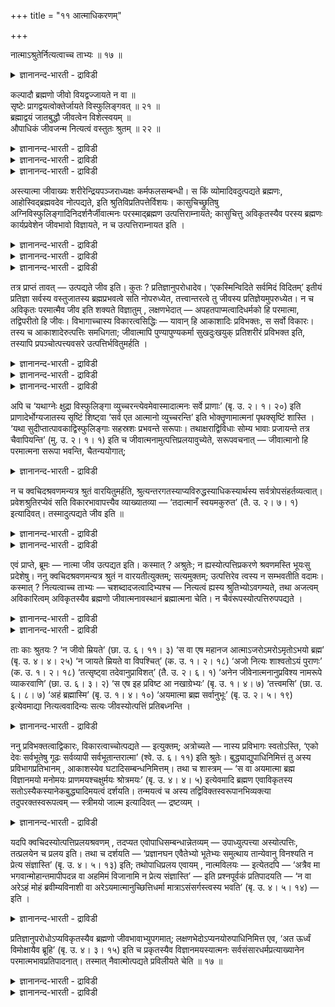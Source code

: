 +++
title = "११ आत्माधिकरणम्"

+++

नात्माऽश्रुतेर्नित्यत्वाच्च ताभ्यः ॥ १७ ॥  
<details><summary>ज्ञानानन्द-भारती - द्राविडी</summary>

नात्माअच्रुदेर्नित्यत्वाच्च ताप्य: ॥ १७ ॥
</details>

कल्पादौ ब्रह्मणो जीवो वियद्वज्जायते न वा ॥  
सृष्टेः प्रागद्वयत्वोक्तेर्जायते विस्फुलिङ्गवत् ॥ २१ ॥  
ब्रह्माद्वयं जातबुद्धौ जीवत्वेन विशेत्स्वयम् ॥  
औपाधिकं जीवजन्म नित्यत्वं वस्तुतः श्रुतम् ॥ २२ ॥  
<details><summary>ज्ञानानन्द-भारती - द्राविडी</summary>

--वैयासिक-न्यायमाला
</details>

<details><summary>ज्ञानानन्द-भारती - द्राविडी</summary>

कल्बत्तिऩ् आरम्बत्तिल् पिरह्मत्तिऩिडमिरुन्दु आगासम् पोल, जीवऩ् उण्डागिऱाऩा, इल्लैया? स्रुष् टिक्कु मुऩ्ऩाल् (पिरह्मत्तिऱ्कु) इरण्डावदऱ्ऱदऩ्मै सॊल्लियिरुप्पदाल्, (जीवऩ्) उण्डागिऱाऩ्, तीप्पॊऱिबोल।
</details>

<details><summary>ज्ञानानन्द-भारती - द्राविडी</summary>

पिरह्मम् इरण्डावदऱ्ऱदु ताऩ्। (आऩाल्) स्रुष्टि क्कप्पट्टिरुक्कुम् पुत्तियिल् जीवत्तऩ्मैयुडऩ् ताऩे पुगुन्दुगॊळ्गिऱदु। (आगैयाल्) जीवऩुक्कु उत्पत्ति ऎऩ्बदु उबादियैक् कॊण्डुम्, नित्यत् तऩ्मै वास्तव मागवुम् सॊल्लप्पडुगिऱदु।
</details>

अस्त्यात्मा जीवाख्यः शरीरेन्द्रियपञ्जराध्यक्षः कर्मफलसम्बन्धी। स किं व्योमादिवदुत्पद्यते ब्रह्मणः, आहोस्विद्ब्रह्मवदेव नोत्पद्यते, इति श्रुतिविप्रतिपत्तेर्विशयः। कासुचिच्छ्रुतिषु अग्निविस्फुलिङ्गादिनिदर्शनैर्जीवात्मनः परस्माद्ब्रह्मण उत्पत्तिराम्नायते; कासुचित्तु अविकृतस्यैव परस्य ब्रह्मणः कार्यप्रवेशेन जीवभावो विज्ञायते, न च उत्पत्तिराम्नायत इति ।

<details><summary>ज्ञानानन्द-भारती - द्राविडी</summary>

(सिरुष्टियिऩ् आदियिल् आगासम् मुदलियवैगळ् उण्डावदुबोल् जीवऩुम् उण्डागिऱाऩा अल्लदु नित्यऩा ऎऩ्ऱु सन्देहम्। सिल सुरुदिगळिल् जीवऩुक्कु उत्पत्ति सॊल्लियिरुप्पदालुम्, सिल इडत्तिल् उत्पत्ति सॊल्लामल् पिरह्ममे जीवऩाग आऩदाग सॊल्लियि रुप्पदालुम् सन्देहम् एऱ्पडुगिऱदु। सिरुष्टिक्कु मुऩ्ऩाल् पिरह्मम् ऒऩ्ऱे इरुन्ददु। वेऱॊऩ्ऱु मिल्लै ऎऩ्ऱु सॊल्लियिरुप्पदालुम्, पिरह्मम् ऒऩ्ऱै अऱिन्दाल् ऎल्लाम् अऱिन्ददाग आगुम् ऎऩ्ऱु सॊल्लियिरुप्पदालुम् जीवऩुम् पिरह्मत्तिलिरुन्दु उण्डाऩदु नित्यऩिल्लै पॆरिय नॆरुप्पिलिरुन्दु सिऱिय नॆरुप्पु उण्डावदुबोल् पिरह्मत्तिलिरुन्दु जीवऩ् उण्डागिऱाऩ् ऎऩ्ऱु पूर्वबक्षम्।
</details>

<details><summary>ज्ञानानन्द-भारती - द्राविडी</summary>

पिरह्ममे ऒरुविद माऱुदलुमिल्लामल् पुत्तियिल् पिरवेसित्तु जीवऩाग आऩदाग सॊल्लियिरुप्पदाल् सिरुष्टिक्कु मुऩ्ऩाल् पिरह्मम् ऒऩ्ऱे इरुन्ददु ऎऩ्बदऱ्कुम् पिरदिक्ञैक्कुम् विरोदमिल्लै। जीवऩ् पिरह्मत्तैक् काट्टिलुम् वेऱल्ल। आगैयाल् जीवऩ् नित्यऩ्। जीवऩुक्कु उत्पत्ति नासङ्गळ् किडैयादु ऎऩ्ऱुम् सुरुदि कूऱुगिऱदु। उबादिगळिऩ् उत्पत्ति नासङ्गळैक् कॊण्डु सिल सुरुदिगळ् जीवऩुक्कु उत्पत्ति नासङ्गळैक् कूऱुगिऩ्ऱऩ। आगैयाल् जीव स्वरूबम् नित्यम्)।
</details>

<details><summary>ज्ञानानन्द-भारती - द्राविडी</summary>

सरीरम् इन्दिरियङ्गळ् सेर्न्द कूट्टिऱ्कु अत्यक्षऩाय् (ताऩ् सॆय्युम्) कर्माक्कळिऩ् पलऩुडऩ् सम्बन्दप्पडुबवऩाय् जीवऩ् ऎऩ्ऱ पॆयरुळ्ळ आत्मा इरुक्किऱदु। अवऩ्, आगासम् मुदलियदैप् पोल पिरह्मत्तिलिरुन्दु उण्डागिऱाऩा? अल्लदु पिरह्मत्तैप्पोलवे उण्डावदिल्लैया? ऎऩ्ऱु सुरुदिग ळुक्कुळ् वित्तियासम् इरुप्पदाल् सन्देहम्। सिल सुरुदिगळिल्, नॆरुप्पुप्पॊऱि मुदलाऩ तिरुष्टान् दङ्गळिऩाल्, परबिरह्मत्तिलिरुन्दु जीवात्मावुक्कु उत्पत्ति सॊल्लप्पडुगिऱदु; सिलवैगळिलो, विगारम् अडैयाद परबिरह्मत्तिऱ्के कार्यत्तिल् पुगुवदाल् जीवत्तऩ्मै अऱियप्पडुगिऱदु। उत्पत्तियुम् सॊल्लप् पडविल्लै ऎऩ्ऱु।
</details>

तत्र प्राप्तं तावत् — उत्पद्यते जीव इति। कुतः ? प्रतिज्ञानुपरोधादेव। ‘एकस्मिन्विदिते सर्वमिदं विदितम्’ इतीयं प्रतिज्ञा सर्वस्य वस्तुजातस्य ब्रह्मप्रभवत्वे सति नोपरुध्येत, तत्त्वान्तरत्वे तु जीवस्य प्रतिज्ञेयमुपरुध्येत। न च अविकृतः परमात्मैव जीव इति शक्यते विज्ञातुम् , लक्षणभेदात् — अपहतपाप्मत्वादिधर्मको हि परमात्मा, तद्विपरीतो हि जीवः। विभागाच्चास्य विकारत्वसिद्धिः — यावान् हि आकाशादिः प्रविभक्तः, स सर्वो विकारः। तस्य च आकाशादेरुत्पत्तिः समधिगता; जीवात्मापि पुण्यापुण्यकर्मा सुखदुःखयुक् प्रतिशरीरं प्रविभक्त इति, तस्यापि प्रपञ्चोत्पत्त्यवसरे उत्पत्तिर्भवितुमर्हति ।

<details><summary>ज्ञानानन्द-भारती - द्राविडी</summary>

पूर्बवक्षम्: अप्पडियिरुक्कैयिल्, जीवऩ् उण्डागिऱाऩ् ऎऩ्ऱु एऱ्पडुगिऱदु ऎदिऩाल्? पिरदिक्ञै ऒत्तुप् पोवदऱ्कागवे, “ऒऩ्ऱु अऱियप्पट्टाल् इदु ऎल्लाम् अऱियप्पट्टदागुम्” ऎऩ्ऱ इन्द पिरदिक्ञै ऎल्ला वस्तु समूहत्तिऱ्कुम् पिरह्मत्तिलिरुन्दु - उण्डागुम् तऩ्मै इरुन्ददेयाऩाल्, पादिक्कप्पडादु ; जीवऩ् वेऱु तत्वमायिरुन्दालो, इन्द पिरदिक्ञै पादिक्कप्पडुम्।
</details>

<details><summary>ज्ञानानन्द-भारती - द्राविडी</summary>

विगारमडैयाद परमात्मावे जीवऩ् ऎऩ्ऱु अऱिन्दु कॊळ्ळ मुडियादु, लक्षणत्तिल् पेदमिरुप् पदाल् पाबमऱ्ऱ तऩ्मै मुदलिय तर्मङ्गळै युडैयदु अल्लवा परमात्मा; अदऱ्कु नेर्माऱायिरुप्पदु अल्लवा? जीवऩ्।
</details>

<details><summary>ज्ञानानन्द-भारती - द्राविडी</summary>

पिरिवु इरुप्पदालुम् इवऩुक्कु विगारत्तऩ्मै (उण्डागिऱ तऩ्मै) सित्तिक्किऱदु। आगासम् मुदलाऩदु ऎदॆल्लाम् पिरिवुळ्ळदायिरुक्किऱदो अदु ऎल्लाम् विगारम् अन्द आगासम् मुदलाऩदिऱ्को उत्पत्ति अऱियप्पडुगिऱदु, जीवात्मावुम् पुण्णिय पाब कर्माक् कळैयुडैयवऩ्, सुग तुक्कङ्गळुळ्ळवऩ्, ऒव्वॊरु सरीरत्तिलुम् पिरिन्दु इरुप्पवऩ् ऎऩ्बदिऩाल् अवऩुक्कुम् पिरबञ्जत्तिऩ् उत्पत्ति समयत्तिल् उत्पत्ति इरुक्कवेण्डियदु न्यायम्।
</details>

अपि च ‘यथाग्नेः क्षुद्रा विस्फुलिङ्गा व्युच्चरन्त्येवमेवास्मादात्मनः सर्वे प्राणाः’ (बृ. उ. २। १। २०) इति प्राणादेर्भोग्यजातस्य सृष्टिं शिष्ट्वा ‘सर्व एत आत्मानो व्युच्चरन्ति’ इति भोक्तॄणामात्मनां पृथक्सृष्टिं शास्ति । ‘यथा सुदीप्तात्पावकाद्विस्फुलिङ्गाः सहस्रशः प्रभवन्ते सरूपाः। तथाक्षराद्विविधाः सोम्य भावाः प्रजायन्ते तत्र चैवापियन्ति’ (मु. उ. २। १। १) इति च जीवात्मनामुत्पत्तिप्रलयावुच्येते, सरूपवचनात् — जीवात्मानो हि परमात्मना सरूपा भवन्ति, चैतन्ययोगात्;

<details><summary>ज्ञानानन्द-भारती - द्राविडी</summary>

मेलुम्, "अक्ऩियिलिरुन्दु सिऱिय पॊऱिगळ् ऎव्विदम्) वॆळिक्किळम्बुगिऩ्ऱऩवो, अप्पडिये इन्द आत्माविलिरुन्दु ऎल्ला पिराणऩ्गळुम्" (पिरुहत्। II। १- २०) ऎऩ्ऱु पिराणऩ् मुदलिय पोक्यक् कूट्टत्तिऩ् स्रुष्टियै सॊल्लिविट्टु, “इन्द ऎल्ला आत्माक् कळुम् वॆळिक्किळम्बुगिऩ्ऱऩ” ऎऩ्ऱु पोक्ताक्कळागिय आत्माक्कळुक्कुम् तऩियाग स्रुष्टियै सॊल्लुगिऱदु। ‘नऩ्गु ज्वलिक्किऱ अक्ऩियिलिरुन्दु आयिरक्कणक्काग अदे रूबमुळ्ळदाग पॊऱिगळ् ऎव्विदम् एऱ्पडुगिऩ्ऱ ऩवो, अप्पडिये हेसोम्य अक्षरत्तिलिरुन्दु पलविदमाऩ वस्तुक्कळ् उण्डागिऩ्ऱऩ अदिलेये लयिक्किऩ्ऱऩ' (मुण्डग। II।१-१) ऎऩ्ऱुम् जीवात्माक्क ळुक्कु उत्पत्तियुम् लयमुम् सॊल्लप्पडुगिऩ्ऱऩ। 'अदे रूबम्' ऎऩ्ऱु सॊल्वदाल् सैदऩ्य सम्बन्दमिरुप्पदाल् परमात्मावुडऩ् जीवात्माक्कळ्दाऩ् अदे रूबत्तुडऩिरुप्पवर्गळ्।
</details>

न च क्वचिदश्रवणमन्यत्र श्रुतं वारयितुमर्हति, श्रुत्यन्तरगतस्याप्यविरुद्धस्याधिकस्यार्थस्य सर्वत्रोपसंहर्तव्यत्वात्। प्रवेशश्रुतिरप्येवं सति विकारभावापत्त्यैव व्याख्यातव्या — ‘तदात्मानँ स्वयमकुरुत’ (तै. उ. २। ७। १) इत्यादिवत्। तस्मादुत्पद्यते जीव इति ॥

<details><summary>ज्ञानानन्द-भारती - द्राविडी</summary>

ओरिडत्तिल् सॊल्लामलिरुप्पदु वेऱु इडत्तिल् सॊल्लिरुप्पदैत् तडुक्क योक्कियदैयऱ्ऱदु। वेऱु सुरुदियिलिरुन्दालुम् विरोदमल्लाद अदिगमाऩ विषयमुम् ऎल्लाविडङ्गळिलुम् सेर्त्तुक्कॊळ्ळ वेण्डियदाल् इव्विदमिरुप्पदाल् पिरवेसिक्किऱदु ऎऩ्ऱ सुरुदियुम्गूड विगारत्तऩ्मैयै अडैवदागवे वियाक्याऩम् सॆय्यप्पडवेण्डुम्” “अदु तऩ्ऩैत् ता ऩागवे सॆय्दुगॊण्डदु” ऎऩ्बदु मुदलियदैप् पोल।
</details>

<details><summary>ज्ञानानन्द-भारती - द्राविडी</summary>

आगैयाल् जीवऩ् उत्पत्तियागिऱाऩ् ऎऩ्ऱु।
</details>

एवं प्राप्ते, ब्रूमः — नात्मा जीव उत्पद्यत इति। कस्मात् ? अश्रुतेः; न ह्यस्योत्पत्तिप्रकरणे श्रवणमस्ति भूयःसु प्रदेशेषु। ननु क्वचिदश्रवणमन्यत्र श्रुतं न वारयतीत्युक्तम्; सत्यमुक्तम्; उत्पत्तिरेव त्वस्य न सम्भवतीति वदामः। कस्मात् ? नित्यत्वाच्च ताभ्यः — चशब्दादजत्वादिभ्यश्च — नित्यत्वं ह्यस्य श्रुतिभ्योऽवगम्यते, तथा अजत्वम् अविकारित्वम् अविकृतस्यैव ब्रह्मणो जीवात्मनावस्थानं ब्रह्मात्मना चेति। न चैवंरूपस्योत्पत्तिरुपपद्यते ।

<details><summary>ज्ञानानन्द-भारती - द्राविडी</summary>

सित्तान्दम्: इव्विदम् एऱ्पडुम्बोदु सॊल्गि ऱोम्; जीवऩागिय आत्मा उण्डावदिल्लैयॆऩ्ऱु एऩ्? “सिरवणमिल्लाददिऩाल्" उत्पत्ति पिरगरणत्तिल् अनेग इडङ्गळिल् इवऩुक्कुच् चिरवणम् इल्लै।
</details>

<details><summary>ज्ञानानन्द-भारती - द्राविडी</summary>

ओरिडत्तिल् सॊल्लप्पडाददु वेऱिडत्तिल् सॊल्लि यिरुप्पदैत् तडुक्कादु ऎऩ्ऱु सॊल्लप्पट्टदे यॆऩ्ऱाल् सॊऩ्ऩदु वास्तवम्। आऩाल् इवऩुक्कु उत्पत्तिये सम्बविक्कादु ऎऩ्ऱु सॊल्गिऱोम्। ऎदिऩाल्? "अवैगळिलिरुन्दु नित्यमायिरुप्पदालुम्” “उम्” ऎऩ्ऱ सप्तत्तिऩाल् पिऱप्पऱ्ऱदु ऎऩ्बदु मुदलियदिलिरुन्दुम् सुरुदिगळिलिरुन्दु इवऩुडैय नित्यत्तऩ्मै अल्लवा अऱियप्पडुगिऱदु; अप्पडिये पिऱप्पऱ्ऱदऩ्मै, विगारमडैयाद तऩ्मै, विगारमडैयाद पिरह्मत्तिऱ्के जीवस्वरूबमागवुम् पिरह्मस्वरूबमागवुम् इरुत्तल् ऎऩ्ऱुम् इव्विद स्वरूबम् उळ्ळदऱ्को उत्पत्ति पॊरुन्दादु।
</details>

ताः काः श्रुतयः ? ‘न जीवो म्रियते’ (छा. उ. ६। ११। ३) ‘स वा एष महानज आत्माऽजरोऽमरोऽमृतोऽभयो ब्रह्म’ (बृ. उ. ४। ४। २५) ‘न जायते म्रियते वा विपश्चित्’ (क. उ. १। २। १८) ‘अजो नित्यः शाश्वतोऽयं पुराणः’ (क. उ. १। २। १८) ‘तत्सृष्ट्वा तदेवानुप्राविशत्’ (तै. उ. २। ६। १) ‘अनेन जीवेनात्मनानुप्रविश्य नामरूपे व्याकरवाणि’ (छा. उ. ६। ३। २) ‘स एष इह प्रविष्ट आ नखाग्रेभ्यः’ (बृ. उ. १। ४। ७) ‘तत्त्वमसि’ (छा. उ. ६। ८। ७) ‘अहं ब्रह्मास्मि’ (बृ. उ. १। ४। १०) ‘अयमात्मा ब्रह्म सर्वानुभूः’ (बृ. उ. २। ५। १९) इत्येवमाद्या नित्यत्ववादिन्यः सत्यः जीवस्योत्पत्तिं प्रतिबध्नन्ति ।

<details><summary>ज्ञानानन्द-भारती - द्राविडी</summary>

अन्द सुरुदिगळ् ऎवै? "जीवऩ् इऱप्पदिल्लै” (सान्। VI-११-३), “अन्द इन्द आत्मा पॆरिदु, पिऱप्पऱ्ऱदु, जरैयऱ्ऱदु, मरणमऱ्ऱदु, अऴिवऱ्ऱदु, पयमऱ्ऱदु, पिरह्मम्” (पिरुहत्। IV।४-२५), "ञाऩस्वरूबऩ् पिऱप्प तिल्लै, इऱप्पदुमिल्लै” (काडग। II-१८) “इवर् पिऱप्पऱ् ऱवर्, नित्यर्, सासुवदर्, पुराणर्” (काडग। II-१८) “अदै स्रुष्टित्तुविट्टु अदिलेये उळ्ळे पुगुन्ददु”(तैत्ति रीय। II।६-१), “इन्द जीवात्मस्वरूबमाग उळ्ळे पुगुन्दु नामरूबङ्गळै वियागरणम् सॆय्वेऩ्” (सान्।VI।३-२), “अन्द, इवर् इङ्गे नगङ्गळिऩ् नुऩिगळ् वरै नुऴैन् दिरुक्किऱार्” (पिरुहत्।I।४-७), "अदुवाग नी इरुक्किऱाय्" (सान्। VI।८-७), "नाऩ् पिरह्ममाग इरुक्किऱेऩ्" (पिरुहत्। १।४-१०), “ऎल्लावऱ्ऱैयुम् अऩुबविक्कुम् इन्द आत्मा पिरह्मम्" (पिरुहत्। II।५-१९) ऎऩ्बदु मुदलाऩवैगळ् नित्यत्तऩ्मैयै सॊल्वदाग इरुन्दु कॊण्डु जीवऩुडैय उत्पत्तियैत् तडुक्किऩ्ऱऩ।
</details>

ननु प्रविभक्तत्वाद्विकारः, विकारत्वाच्चोत्पद्यते — इत्युक्तम्; अत्रोच्यते — नास्य प्रविभागः स्वतोऽस्ति, ‘एको देवः सर्वभूतेषु गूढः सर्वव्यापी सर्वभूतान्तरात्मा’ (श्वे. उ. ६। ११) इति श्रुतेः। बुद्ध्याद्युपाधिनिमित्तं तु अस्य प्रविभागप्रतिभानम् , आकाशस्येव घटादिसम्बन्धनिमित्तम्। तथा च शास्त्रम् — ‘स वा अयमात्मा ब्रह्म विज्ञानमयो मनोमयः प्राणमयश्चक्षुर्मयः श्रोत्रमयः’ (बृ. उ. ४। ४। ५) इत्येवमादि ब्रह्मण एवाविकृतस्य सतोऽस्यैकस्यानेकबुद्ध्यादिमयत्वं दर्शयति। तन्मयत्वं च अस्य तद्विविक्तस्वरूपानभिव्यक्त्या तदुपरक्तस्वरूपत्वम् — स्त्रीमयो जाल्म इत्यादिवत् — द्रष्टव्यम् ।

<details><summary>ज्ञानानन्द-भारती - द्राविडी</summary>

पिरिवुबट्टिरुप्पदाल् विगारम्, विगारमायिरुप्पदाल् उण्डागिऱदु, ऎऩ्ऱु सॊल्लप्पट्टदेयॆऩ्ऱाल्, अव्विषयत्तिल् सॊल्गिऱोम्। इवऩुक्कु पिरिवु ताऩागक् किडैयादु, “ऒरे तेवर्, ऎल्ला पिराणिगळिडत्तिलुम् मऱैन्दिरुप्पवर्। ऎङ्गुम् वियाबिक् किऱवर्, ऎल्ला पिराणिगळुक्कुम् उळ्ळेयुळ्ळ आत्मा” (सुवेदा। VI।११) ऎऩ्ऱ सुरुदियिऩाल्, आऩाल् पुत्ति मुदलाऩ उबादि निमित्तमाग, आगासत्तिऱ्कु कुडम् मुदलि यदुडऩ् सम्बन्दत्तै निमित्तमागवुळ्ळदु पोल, पिरिवु पोल् तोऱ्ऱम् उण्डु। अप्पडिये “अदे इन्द आत्मा पिरह्मम्, विक्ञाऩमयऩ्, मऩोमयऩ्, पिराणमयऩ्, सर्मयऩ्, सुरोत्रमयऩ्" (पिरुहत्। VI।४-५), ऎऩ्बदु मुदलाऩ सास्तिरम् विगारत्तै अडैयामलिरुक्किऱ इन्द ऒऩ्ऱायिरुक्कुम् पिरह्मत्तिऱ्के पल पुत्ति मुदलाऩमयमायिरुक्कुम् तऩ्मैयैक् काट्टुगिऱदु। “अदु मयमायिरुप्पदु" ऎऩ्बदु सुत्तमाऩ तऩिप्पट्ट स्वरूबम् विळङ्गाददिऩाल् अदऩुडऩ् कलन्द स्वरूबत्तु टऩिरुप्पदु, जाल्मऩ (स्तिरीलोलऩ्) स्तिरीमयऩ् ऎऩ्बदु मुदलियदैप्पोल अऱियवेण्डुम्।
</details>

यदपि क्वचिदस्योत्पत्तिप्रलयश्रवणम् , तदप्यत एवोपाधिसम्बन्धान्नेतव्यम् — उपाध्युत्पत्त्या अस्योत्पत्तिः, तत्प्रलयेन च प्रलय इति। तथा च दर्शयति — ‘प्रज्ञानघन एवैतेभ्यो भूतेभ्यः समुत्थाय तान्येवानु विनश्यति न प्रेत्य संज्ञास्ति’ (बृ. उ. ४। ५। १३) इति; तथोपाधिप्रलय एवायम् , नात्मविलयः — इत्येतदपि — ‘अत्रैव मा भगवान्मोहान्तमापीपदन्न वा अहमिमं विजानामि न प्रेत्य संज्ञास्ति’ — इति प्रश्नपूर्वकं प्रतिपादयति — ‘न वा अरेऽहं मोहं ब्रवीम्यविनाशी वा अरेऽयमात्मानुच्छित्तिधर्मा मात्राऽसंसर्गस्त्वस्य भवति’ (बृ. उ. ४। ५। १४) — इति ।

<details><summary>ज्ञानानन्द-भारती - द्राविडी</summary>

ऎङ्गेयावदु ऒरु इडत्तिल् इवऩुक्कु उत्पत्ति पिरळयम् सॊल्लप्पट्टिरुन्दाल् अदुवुम् इन्द उबादि सम्बन्दत्तिऩालेये, सरिप्पडुत्तिक्कॊळ्ळ वेण्डुम्, उबादियिऩ् उत्पत्तियाल् इवऩुक्कु उत्पत्ति, अदिऩ् पिरळयत्तिऩाल् इवऩुक्कु पिरळयम् ऎऩ्ऱु। अप्पडिये ‘पिरक्ञाऩगऩऩाय् इरुप्पवऩे (सरीरङ्गळाग माऱिय) इन्द पूदङ्गळैयॊट्टि किळम्बि (पिऱन्दु) अवैगळै अऩुसरित्ते लयमडैगिऱाऩ्। पिऱगु अऱिवु इल्लै” (पिरुहत्। IV। ५-१३) ऎऩ्बदु काट्टुगिऱदु। अप्पडिये इदु उबादियिऩ् नासमे तविर आत्माविऩ् नासमिल्लै, ऎऩ्ऱ इदैयुम् अङ्गेये "ताङ्गळ् ऎऩ्ऩै मयङ्गुम्बडि सॆय्दुविट्टीर्गळ् किळम्बिऩ पिऱगु अऱिवु इल्लैयॆऩ्ऱ इदै नाऩ् नऩ्गु अऱियविल्लै” ऎऩ्ऱु केळ्वियै मुऩ्ऩिट्टु ‘अये! नाऩ् उऩक्कु मयक्कत्तै सॊल्लविल्लै। इन्द आत्मा विगारमडैयाददुदाऩ्, नासत्तैत्तर्ममायुडैयदल्ल विषयङ्गळुडऩ् सम्बन्द मिल्लै ऎऩ्बदु ताऩ् इवऩुक्कु एऱ्पडुगिऱदु' (पिरुहत्। IV।५-१४) ऎऩ्ऱु ऎडुत्तुक्काट्टुगिऱदु।
</details>

प्रतिज्ञानुपरोधोऽप्यविकृतस्यैव ब्रह्मणो जीवभावाभ्युपगमात्; लक्षणभेदोऽप्यनयोरुपाधिनिमित्त एव, ‘अत ऊर्ध्वं विमोक्षायैव ब्रूहि’ (बृ. उ. ४। ३। १५) इति च प्रकृतस्यैव विज्ञानमयस्यात्मनः सर्वसंसारधर्मप्रत्याख्यानेन परमात्मभावप्रतिपादनात्। तस्मात् नैवात्मोत्पद्यते प्रविलीयते चेति ॥ १७ ॥

<details><summary>ज्ञानानन्द-भारती - द्राविडी</summary>

विगारमडैयाद पिरह्मत्तिऱ्के जीवत्तऩ्मै यॆऩ्ऱु ऒप्पुक्कॊळ्वदाल् पिरदिक्ञैक्कुम् कॆडुदलिल् लै। इव्विरण्डिऱ्कुळ् लक्षणत्तिलुळ्ळ पेदमुम् उबा तियै निमित्तमायुळ्ळदुदाऩ्, “इदऱ्कु मेल् मोक्षत्तै युत्तेसित्ते सॊल्लुङ्गळ्” (पिरुहत्।VI।३-१५) ऎऩ्ऱु पिरगिरुदमायिरुक्कुम् विक्ञाऩमयऩाऩ आत्मावुक्के ऎल्ला संसार तर्मङ्गळैयुम् मऱुत्तु परमात्मावा यिरुक्कुम् तऩ्मैयै ऎडुत्तुक्काट्टु वदिऩाल्।
</details>

<details><summary>ज्ञानानन्द-भारती - द्राविडी</summary>

आगैयाल् आत्मा उण्डावदे किडैयादु। नासम् अडैवदुमिल्लै ऎऩ्ऱु।
</details>

